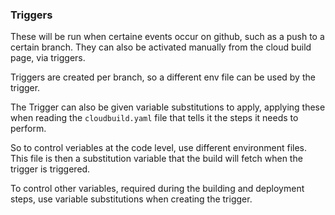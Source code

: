 ### Triggers

These will be run when certaine events occur on github, such as a push to a certain branch. They can also be activated manually from the cloud build page, via triggers.

Triggers are created per branch, so a different env file can be used by the trigger.

The Trigger can also be given variable substitutions to apply, applying these when reading the `cloudbuild.yaml` file that tells it the steps it needs to perform.

So to control veriables at the code level, use different environment files. This file is then a substitution variable that the build will fetch when the trigger is triggered.

To control other variables, required during the building and deployment steps, use variable substitutions when creating the trigger.